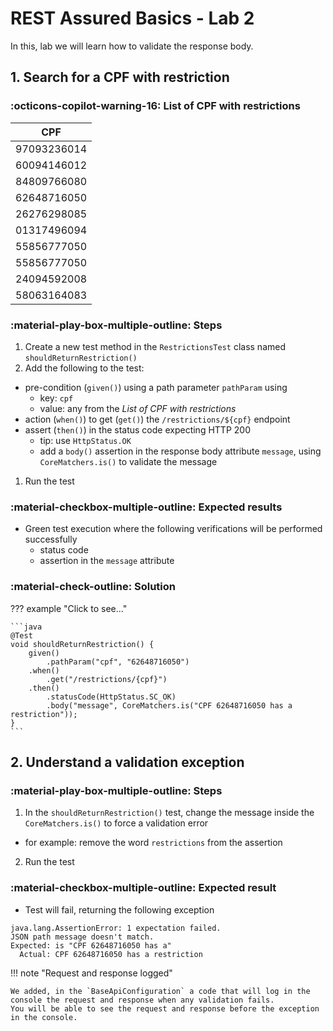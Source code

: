 # REST Assured Basics - Lab 2

In this, lab we will learn how to validate the response body.

## 1. Search for a CPF with restriction

### :octicons-copilot-warning-16: List of CPF with restrictions

| CPF         |
|-------------|
| 97093236014 |
| 60094146012 |
| 84809766080 |
| 62648716050 |
| 26276298085 |
| 01317496094 |
| 55856777050 |
| 55856777050 |
| 24094592008 |
| 58063164083 |

### :material-play-box-multiple-outline: Steps

1. Create a new test method in the  `RestrictionsTest` class named `shouldReturnRestriction()`
2. Add the following to the test:
  - pre-condition (`given()`) using a path parameter `pathParam` using
    - key: `cpf`
    - value: any from the *List of CPF with restrictions*
  - action (`when()`) to get (`get()`) the `/restrictions/${cpf}` endpoint
  - assert (`then()`) in the status code expecting HTTP 200
    - tip: use `HttpStatus.OK`
    - add a `body()` assertion in the response body attribute `message`, using `CoreMatchers.is()` to validate the message
1. Run the test

### :material-checkbox-multiple-outline: Expected results

- Green test execution where the following verifications will be performed successfully
    - status code
    - assertion in the `message` attribute  

### :material-check-outline: Solution

??? example "Click to see..."

    ```java
    @Test
    void shouldReturnRestriction() {
        given()
            .pathParam("cpf", "62648716050")
        .when()
            .get("/restrictions/{cpf}")
        .then()
            .statusCode(HttpStatus.SC_OK)
            .body("message", CoreMatchers.is("CPF 62648716050 has a restriction"));
    }   
    ```

## 2. Understand a validation exception

### :material-play-box-multiple-outline: Steps
1. In the `shouldReturnRestriction()` test, change the message inside the `CoreMatchers.is()` to force a validation error
 - for example: remove the word `restrictions` from the assertion 
2. Run the test 

### :material-checkbox-multiple-outline: Expected result

* Test will fail, returning the following exception
``` 
java.lang.AssertionError: 1 expectation failed.
JSON path message doesn't match.
Expected: is "CPF 62648716050 has a"
  Actual: CPF 62648716050 has a restriction
```

!!! note "Request and response logged"

    We added, in the `BaseApiConfiguration` a code that will log in the console the request and response when any validation fails.
    You will be able to see the request and response before the exception in the console.
